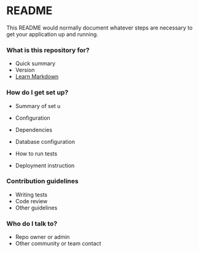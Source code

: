 # README #

This README would normally document whatever steps are necessary to get your application up and running.

### What is this repository for? ###

* Quick summary
* Version
* [Learn Markdown](https://bitbucket.org/tutorials/markdowndemo)

### How do I get set up? ###

* Summary of set u

* Configuration
* Dependencies
* Database configuration
* How to run tests
* Deployment instruction

### Contribution guidelines ###

* Writing tests
* Code review
* Other guidelines

### Who do I talk to? ###

* Repo owner or admin
* Other community or team contact
